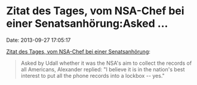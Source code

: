 Zitat des Tages, vom NSA-Chef bei einer Senatsanhörung:Asked \...
=================================================================

Date: 2013-09-27 17:05:17

[Zitat des Tages, vom NSA-Chef bei einer
Senatsanhörung](http://www.theguardian.com/world/2013/sep/26/nsa-surveillance-senate-committee):

> Asked by Udall whether it was the NSA\'s aim to collect the records of
> all Americans, Alexander replied: \"I believe it is in the nation\'s
> best interest to put all the phone records into a lockbox -- yes.\"
